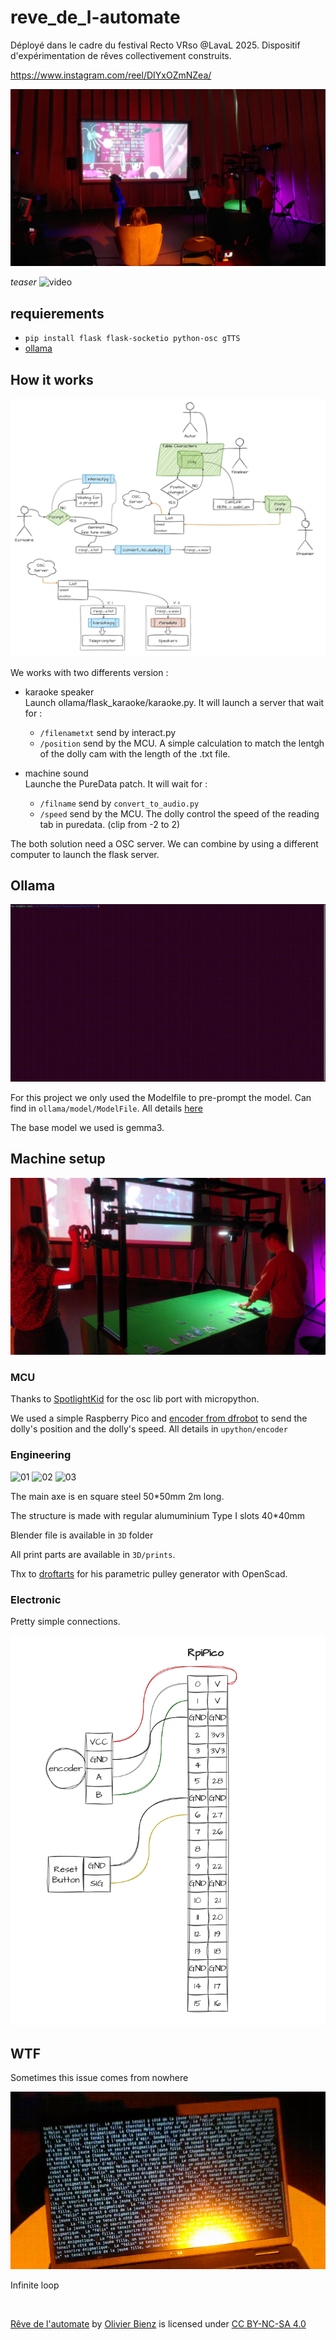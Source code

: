 # reve_de_l-automate
Déployé dans le cadre du festival Recto VRso @LavaL 2025. Dispositif d'expérimentation de rêves collectivement construits.

https://www.instagram.com/reel/DIYxOZmNZea/

![cover](utils/mons_01.jpg)

*teaser*
![video](https://vimeo.com/1073306501)

## requierements

- `pip install flask flask-socketio python-osc gTTS`
- [ollama](https://ollama.com/)

## How it works

![diam](utils/diag_interact.png)

We works with two differents version : 

- karaoke speaker\
Launch ollama/flask_karaoke/karaoke.py. It will launch a server that wait for :
    - `/filenametxt` send by interact.py
    - `/position` send by the MCU. A simple calculation to match the lentgh of the dolly cam with the length of the .txt file.

- machine sound\
Launche the PureData patch. It will wait for : 
    - `/filname` send by `convert_to_audio.py`
    - `/speed` send by the MCU. The dolly control the speed of the reading tab in puredata. (clip from -2 to 2)

The both solution need a OSC server. We can combine by using a different computer to launch the flask server. 

## Ollama

![generating](utils/generating.gif)

For this project we only used the Modelfile to pre-prompt the model. Can find in `ollama/model/ModelFile`. All details [here](https://github.com/ollama/ollama/blob/main/docs/modelfile.md)

The base model we used is gemma3.

## Machine setup

![machine](utils/mons_02.jpg)

### MCU

Thanks to [SpotlightKid](https://github.com/SpotlightKid/micropython-osc) for the osc lib port with micropython.

We used a simple Raspberry Pico and [encoder from dfrobot](https://wiki.dfrobot.com/Incremental_Photoelectric_Rotary_Encoder_-_400P_R_SKU__SEN0230) to send the dolly's position and the dolly's speed. All details in `upython/encoder`

### Engineering

![01](/utils/3d-01.png)
![02](/utils/3d-02.png)
![03](/utils/3d-03.png)

The main axe is en square steel 50*50mm 2m long.

The structure is made with regular alumuminium Type I slots 40*40mm

Blender file is available in `3D` folder

All print parts are available in `3D/prints`.

Thx to [droftarts](https://www.thingiverse.com/droftarts/designs) for his parametric pulley generator with OpenScad.

### Electronic

Pretty simple connections.

![wiring](utils/wiring.png)

## WTF

Sometimes this issue comes from nowhere

![shining](utils/shining.gif)

Infinite loop

<br/>

 <p xmlns:cc="http://creativecommons.org/ns#" xmlns:dct="http://purl.org/dc/terms/"><a property="dct:title" rel="cc:attributionURL" href="https://github.com/lan-ensad/reve_de_l-automate">Rêve de l'automate</a> by <a rel="cc:attributionURL dct:creator" property="cc:attributionName" href="https://github.com/lan-ensad">Olivier Bienz</a> is licensed under <a href="https://creativecommons.org/licenses/by-nc-sa/4.0/?ref=chooser-v1" target="_blank" rel="license noopener noreferrer" style="display:inline-block;">CC BY-NC-SA 4.0<img style="height:22px!important;margin-left:3px;vertical-align:text-bottom;" src="https://mirrors.creativecommons.org/presskit/icons/cc.svg?ref=chooser-v1" alt=""><img style="height:22px!important;margin-left:3px;vertical-align:text-bottom;" src="https://mirrors.creativecommons.org/presskit/icons/by.svg?ref=chooser-v1" alt=""><img style="height:22px!important;margin-left:3px;vertical-align:text-bottom;" src="https://mirrors.creativecommons.org/presskit/icons/nc.svg?ref=chooser-v1" alt=""><img style="height:22px!important;margin-left:3px;vertical-align:text-bottom;" src="https://mirrors.creativecommons.org/presskit/icons/sa.svg?ref=chooser-v1" alt=""></a></p> 
